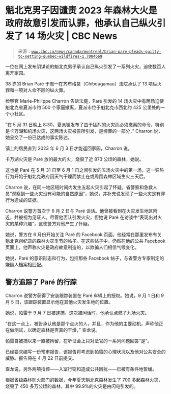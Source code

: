 <!--yml

类别：未分类

日期：2024-05-27 14:50:03

-->

# 魁北克男子因谴责 2023 年森林大火是政府故意引发而认罪，他承认自己纵火引发了 14 场火灾 | CBC News

> 来源：[`www.cbc.ca/news/canada/montreal/brian-pare-pleads-guilty-to-setting-quebec-wildfires-1.7084669`](https://www.cbc.ca/news/canada/montreal/brian-pare-pleads-guilty-to-setting-quebec-wildfires-1.7084669)

一位在网上发布阴谋论的魁北克男子承认自己纵火引发了一系列火灾，迫使数百人离开家园。

38 岁的 Brian Paré 于周一在齐布格莫（Chibougamau）法院承认了 13 项纵火罪和一项对人命不顾的纵火罪。

检察官 Marie-Philippe Charron 告诉法庭，Paré 引发的 14 场火灾中有两场迫使魁北克省夏派市约 500 个家庭撤离，夏派市位于魁北克市西北约 425 公里处的一个小社区。

“在 5 月 31 日晚上 8:30，夏派镇发布了由于猛烈的火灾而必须撤离的命令，特别是卡万湖和机场火灾，这两场火灾被告所引发，是控罪的一部分，” Charron 说，她呈交了一份已达成的事实陈述。

镇上的居民直到 2023 年 6 月 3 日才能返回家园，Charron 说。

卡万湖火灾是 Paré 放的最大的火，烧毁了近 873 公顷的森林，她说。

这也是 Paré 在 5 月 31 日至 6 月 1 日之间引发的五场火灾中的第一场，这一狂热行为开始于魁北克政府因天气干燥而禁止在或周围森林区域生火三天后。

Charron 说，在同一地区短时间内发生五起火灾引起了怀疑。省警察和急救人员“观察到一些火灾没有可能的自然原因”，她说，并补充说发现了一些火灾是有罪行为造成的证据。

Charron 说警方首次于 6 月 2 日与 Paré 谈话。他曾被看到在火灾发生地区附近，并被视为见证人。尽管他否认引发火灾，但她说 Paré 在访谈中“表现出对火灾的某种兴趣”，这使警方对他产生了怀疑。

她说，警方在 6 月份开始关注 Paré 的 Facebook 页面，他经常在那里发布有关魁北克创纪录的森林火灾季节的帖子。在这些帖子中，仍然在他的公共 Facebook 页面上，他声称火灾是政府故意制造的，以欺骗人们相信气候变化。

她说，Paré 的意识形态和行为，包括那些 Facebook 帖子，与省警方专家制定的嫌疑人档案相匹配。

## 警方追踪了 Paré 的行踪

Charron 说警方获得了安装跟踪装置在 Paré 车辆上的授权。她说，9 月 1 日和 9 月 5 日，该跟踪装置显示他在其他火灾发生地的位置。

她说，帕雷于 9 月 7 日被逮捕，这次被问话时，他承认点燃了九场火灾。

“在这一点上，被告承认他是那个点火的人，并且，作为他的主要动机，声称他正在做测试，以确定森林是否真的干燥，” 查龙说。

帕雷自被捕以来一直被拘留，在听证会上只对法官的一系列问题回答“是”。

已经要求编写一份预审报告，该报告将考虑到帕雷的心理状况以及他对公共安全的威胁。报告将在 4 月 22 日前提交。

查龙说，另外两项指控——入室行窃和造成公共困扰——已被有条件地暂缓。

根据省级森林防火部门的数据，今年夏天魁北克森林发生了 700 多起森林火灾，烧毁了 450 多万公顷的森林，其中 99.9%的火灾是由闪电引发的。
